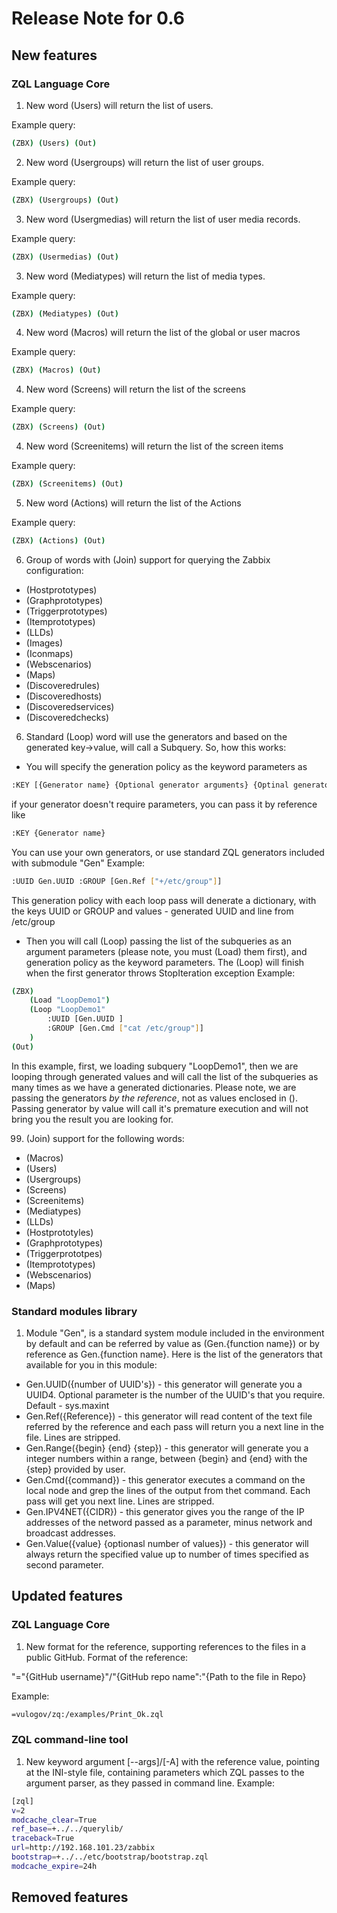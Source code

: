 # Release Note for 0.6

## New features

### ZQL Language Core

1. New word (Users) will return the list of users. 

Example query:
```bash
(ZBX) (Users) (Out)
```
2. New word (Usergroups) will return the list of user groups. 

Example query:
```bash
(ZBX) (Usergroups) (Out)
```
3. New word (Usergmedias) will return the list of user media records. 

Example query:
```bash
(ZBX) (Usermedias) (Out)
```

3. New word (Mediatypes) will return the list of  media types. 

Example query:
```bash
(ZBX) (Mediatypes) (Out)
```

4. New word (Macros) will return the list of the global or user macros 

Example query:
```bash
(ZBX) (Macros) (Out)
```

4. New word (Screens) will return the list of the screens 

Example query:
```bash
(ZBX) (Screens) (Out)
```

4. New word (Screenitems) will return the list of the screen items 

Example query:
```bash
(ZBX) (Screenitems) (Out)
```

5. New word (Actions) will return the list of the Actions 

Example query:
```bash
(ZBX) (Actions) (Out)
``` 

6. Group of words with (Join) support for querying the Zabbix configuration:
* (Hostprototypes)
* (Graphprototypes)
* (Triggerprototypes)
* (Itemprototypes)
* (LLDs)
* (Images)
* (Iconmaps)
* (Webscenarios)
* (Maps)
* (Discoveredrules)
* (Discoveredhosts)
* (Discoveredservices)
* (Discoveredchecks)

6. Standard (Loop) word will use the generators and based on the generated key->value, will call a Subquery. So, how this works:
* You will specify the generation policy as the keyword parameters as
```bash
:KEY [{Generator name} {Optional generator arguments} {Optinal generator keyword}]
```
if your generator doesn't require parameters, you can pass it by reference like
```bash
:KEY {Generator name}
```
You can use your own generators, or use standard ZQL generators included with submodule "Gen"
Example:
```bash
:UUID Gen.UUID :GROUP [Gen.Ref ["+/etc/group"]]
```
This generation policy with each loop pass will denerate a dictionary, with the keys UUID or GROUP and values - generated UUID and line from /etc/group
* Then you will call (Loop) passing the list of the subqueries as an argument parameters (please note, you must (Load) them first), and generation policy as the keyword parameters. The (Loop) will finish when the first generator throws StopIteration exception
Example:
```bash
(ZBX) 
    (Load "LoopDemo1") 
    (Loop "LoopDemo1" 
        :UUID [Gen.UUID ] 
        :GROUP [Gen.Cmd ["cat /etc/group"]]
    )
(Out)
```
In this example, first, we loading subquery "LoopDemo1", then we are looping through generated values and will call the list of the subqueries as many times as we have a generated dictionaries. Please note, we are passing the generators _by the reference_, not as values enclosed in (). Passing generator by value will call it's premature execution and will not bring you the result you are looking for. 


99. (Join) support for the following words:
* (Macros)
* (Users)
* (Usergroups)
* (Screens)
* (Screenitems)
* (Mediatypes)
* (LLDs)
* (Hostprototyles)
* (Graphprototypes)
* (Triggerprototpes)
* (Itemprototypes)
* (Webscenarios)
* (Maps)



### Standard modules library

1. Module "Gen", is a standard system module included in the environment by default and can be referred by value as (Gen.{function name}) or by reference as Gen.{function name}. Here is the list of the generators that available for you in this module:
* Gen.UUID({number of UUID's}) - this generator will generate you a UUID4. Optional parameter is the number of the UUID's that you require. Default - sys.maxint
* Gen.Ref({Reference}) - this generator will read content of the text file referred by the reference and each pass will return you a next line in the file. Lines are stripped.
* Gen.Range({begin} {end} {step}) - this generator will generate you a integer numbers within a range, between {begin} and {end} with the {step} provided by user.
* Gen.Cmd({command}) - this generator executes a command on the local node and grep the lines of the output from thet command. Each pass will get you next line. Lines are stripped.
* Gen.IPV4NET({CIDR}) - this generator gives you the range of the IP addresses of the netword passed as a parameter, minus network and broadcast addresses.
* Gen.Value({value} {optionasl number of values}) - this generator will always return the specified value up to number of times specified as second parameter.
## Updated features

### ZQL Language Core
1. New format for the reference, supporting references to the files in a public GitHub. Format of the reference:

"="{GitHub username}"/"{GitHub repo name":"{Path to the file in Repo}

Example:
```bash
=vulogov/zq:/examples/Print_Ok.zql
```

### ZQL command-line tool

1. New keyword argument [--args]/[-A] with the reference value, pointing at the INI-style file, containing parameters which ZQL passes to the argument parser, as they passed in command line.
 Example:
 ```bash
[zql]
v=2
modcache_clear=True
ref_base=+../../querylib/
traceback=True
url=http://192.168.101.23/zabbix
bootstrap=+../../etc/bootstrap/bootstrap.zql
modcache_expire=24h
```



## Removed features
